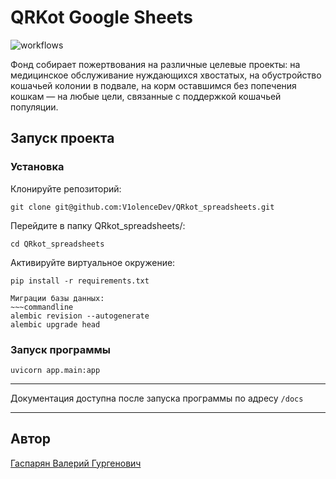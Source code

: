 # QRKot Google Sheets
 
![workflows](https://github.com/ThatCoderMan/QRkot_spreadsheets/actions/workflows/workflow.yml/badge.svg)


Фонд собирает пожертвования на различные целевые проекты: на медицинское обслуживание нуждающихся хвостатых, на обустройство кошачьей колонии в подвале, на корм оставшимся без попечения кошкам — на любые цели, связанные с поддержкой кошачьей популяции.

## Запуск проекта
### Установка
Клонируйте репозиторий:
~~~commandline
git clone git@github.com:V1olenceDev/QRkot_spreadsheets.git
~~~
Перейдите в папку QRkot_spreadsheets/:
~~~commandline
cd QRkot_spreadsheets
~~~
Активируйте виртуальное окружение:
~~~commandline
pip install -r requirements.txt
~~~
~~~
Миграции базы данных:
~~~commandline
alembic revision --autogenerate 
alembic upgrade head
~~~
### Запуск программы
~~~commandline
uvicorn app.main:app
~~~
---

Документация доступна после запуска программы по адресу `/docs`

---
## Автор
[Гаспарян Валерий Гургенович](https://github.com/V1olenceDev)
